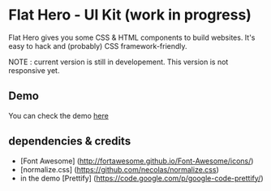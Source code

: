 Flat Hero - UI Kit (work in progress)
================

Flat Hero gives you some CSS &amp; HTML components to build websites. It's easy to hack and (probably) CSS framework-friendly.

NOTE : current version is still in developement. This version is not responsive yet.

## Demo

You can check the demo [here](http://albapasta.com/ressources/flat-hero-ui-kit/)

## dependencies & credits

- [Font Awesome] (http://fortawesome.github.io/Font-Awesome/icons/)
- [normalize.css] (https://github.com/necolas/normalize.css)
- in the demo [Prettify] (https://code.google.com/p/google-code-prettify/)
